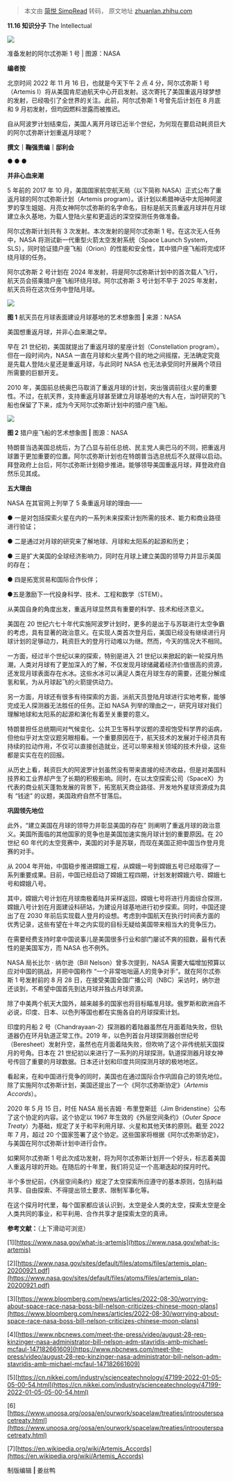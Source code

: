 > 本文由 [简悦 SimpRead](http://ksria.com/simpread/) 转码， 原文地址 [zhuanlan.zhihu.com](https://zhuanlan.zhihu.com/p/583893355)

**11.16 知识分子** The Intellectual

![](https://pic1.zhimg.com/v2-7e749f96d0303ae039df3ce880038250_r.jpg)

准备发射的阿尔忒弥斯 1 号 | 图源：NASA

**编者按**

北京时间 2022 年 11 月 16 日，也就是今天下午 2 点 4 分，阿尔忒弥斯 1 号（Artemis I）将从美国肯尼迪航天中心开启发射。这次寄托了美国重返月球梦想的发射，已经吸引了全世界的关注。此前，阿尔忒弥斯 1 号曾先后计划在 8 月底和 9 月初发射，但均因燃料泄露而被推迟。

自从阿波罗计划结束后，美国人离开月球已近半个世纪，为何现在要启动耗资巨大的阿尔忒弥斯计划重返月球呢？

**撰文｜鞠强责编｜邸利会**

**● ● ●**

**并非心血来潮**

5 年前的 2017 年 10 月，美国国家航空航天局（以下简称 NASA）正式公布了重返月球的阿尔忒弥斯计划（Artemis program）。该计划以希腊神话中太阳神阿波罗的孪生姐姐、月亮女神阿尔忒弥斯的名字命名，目标是航天员重返月球并在月球建立永久基地，为载人登陆火星和更遥远的深空探测任务做准备。

阿尔忒弥斯计划共有 3 次发射。本次发射的是阿尔忒弥斯 1 号。在这次无人任务中，NASA 将测试新一代重型火箭太空发射系统（Space Launch System，SLS），同时验证猎户座飞船（Orion）的性能和安全性，其中猎户座飞船将完成环绕月球的任务。

阿尔忒弥斯 2 号计划在 2024 年发射，将是阿尔忒弥斯计划中的首次载人飞行，航天员会搭乘猎户座飞船环绕月球。阿尔忒弥斯 3 号计划不早于 2025 年发射，航天员将在这次任务中登陆月球。

![](https://pic4.zhimg.com/v2-10b392742482586725758caeb10b2a5b_r.jpg)

**图 1** 航天员在月球表面建设月球基地的艺术想象图 **|** 来源：NASA

美国想重返月球，并非心血来潮之举。

早在 21 世纪初，美国就提出了重返月球的星座计划（Constellation program）。但在一段时间内，NASA 一直在月球和火星两个目的地之间摇摆，无法确定究竟是先载人登陆火星还是重返月球，与此同时 NASA 也无法承受同时开展两个项目所需要的巨额开支。

2010 年，美国前总统奥巴马取消了重返月球的计划，突出强调前往火星的重要性。不过，在航天界，支持重返月球甚至建立月球基地的大有人在，当时研究的飞船也保留了下来，成为今天阿尔忒弥斯计划中的猎户座飞船。

![](https://pic2.zhimg.com/v2-5f54867094460812a97fd761454cfc31_r.jpg)

**图 2** 猎户座飞船的艺术想象图 **|** 图源：NASA

特朗普当选美国总统后，为了凸显与前任总统、民主党人奥巴马的不同，把重返月球置于更加重要的位置。阿尔忒弥斯计划也在特朗普当选总统后不久就得以启动。拜登政府上台后，阿尔忒弥斯计划稳步推进。能够领导美国重返月球，拜登政府自然乐见其成。

**五大理由**

NASA 在其官网上列举了 5 条重返月球的理由——

● 一是对包括探索火星在内的一系列未来探索计划所需的技术、能力和商业路径进行验证；

● 二是通过对月球的研究来了解地球、月球和太阳系的起源和历史；

● 三是扩大美国的全球经济影响力，同时在月球上建立美国的领导力并显示美国的存在；

● 四是拓宽贸易和国际合作伙伴；

●五是激励下一代投身科学、技术、工程和数学（STEM）。

从美国自身的角度出发，重返月球显然具有重要的科学、技术和经济意义。

美国在 20 世纪六七十年代实施阿波罗计划时，更多的是出于与苏联进行太空争霸的考虑，具有显著的政治意义。在实现人类首次登月后，美国已经没有继续进行月球计划的足够动力，耗资巨大的登月行动难以为继。然而，今天的情况大不相同。

一方面，经过半个世纪以来的探索，特别是进入 21 世纪以来掀起的新一轮探月热潮，人类对月球有了更加深入的了解，不仅发现月球储藏着经济价值很高的资源，还发现月球表面存在水冰。这些水冰可以满足人类在月球生存的需要，还能分解成氢和氧，为从月球起飞的火箭提供动力。

另一方面，月球还有很多有待探索的方面，派航天员登陆月球进行实地考察，能够完成无人探测器无法胜任的任务。正如 NASA 列举的理由之一，研究月球对我们理解地球和太阳系的起源和演化有着至关重要的意义。

特朗普担任总统期间对气候变化、公共卫生等科学议题的漠视饱受科学界的诟病，但他似乎对太空议题另眼相看。一个重要原因在于，航天技术的发展对于经济具有持续的拉动作用，不仅可以直接创造就业，还可以带来相关领域的技术升级，这些都是实实在在的回报。

从历史上看，耗资巨大的阿波罗计划虽然没有带来直接的经济收益，但是对美国科技界和工业界却产生了长期的积极影响。同时，在以太空探索公司（SpaceX）为代表的商业航天蓬勃发展的背景下，拓宽航天商业路径、开发地外星球资源成为具有 “钱途” 的议题，美国政府自然不甘落后。

**巩固领先地位**

此外，“建立美国在月球的领导力并彰显美国的存在” 则阐明了重返月球的政治意义。美国所面临的其他国家的竞争也是美国加速实施月球计划的重要原因。在 20 世纪 60 年代的太空竞赛中，美国的对手是苏联，而现在美国正把中国当作登月竞赛的对手。

从 2004 年开始，中国稳步推进嫦娥工程，从嫦娥一号到嫦娥五号已经取得了一系列重要成果。目前，中国已经启动了嫦娥工程四期，计划发射嫦娥六号、嫦娥七号和嫦娥八号。

其中，嫦娥六号计划在月球南极着陆并采样返回，嫦娥七号将进行月面综合探测，嫦娥八号计划在月面建设科研站，为建设月球基地进行初步探索。同时，中国还提出了在 2030 年前后实现载人登月的设想。考虑到中国航天在执行时间表方面的优秀记录，这些有望在十年之内实现的目标无疑给美国带来相当大的竞争压力。

在需要经费支持时拿中国说事儿是美国很多行业和部门屡试不爽的招数，最有代表性的是美国军方，而 NASA 也不例外。

NASA 局长比尔 · 纳尔逊（Bill Nelson）曾多次提到，NASA 需要大幅增加预算以应对中国的挑战，并把中国称作 “一个非常咄咄逼人的竞争对手”。就在阿尔忒弥斯 1 号发射前的 8 月 28 日，在接受美国全国广播公司（NBC）采访时，纳尔逊还谈到，不希望中国首先到达月球并独占月球资源。

除了中美两个航天大国外，越来越多的国家也将目标瞄准月球。俄罗斯和欧洲自不必说，印度、日本、以色列等国也都在实施各自的月球探索计划。

印度的月船 2 号（Chandrayaan-2）探测器的着陆器虽然在月面着陆失败，但轨道器仍在环月轨道正常工作。2019 年，以色列首台月球探测器创世纪号（Beresheet）发射升空，虽然也在月面着陆失败，但吹响了这个非传统航天国探月的号角。日本在 21 世纪初以来进行了一系列的月球探测，轨道探测器月球女神号传回了重要的月球数据。日本还计划和印度共同探测月球的极地地区。

看起来，在和中国进行竞争的同时，美国也在通过国际合作巩固自己的领先地位。除了实施阿尔忒弥斯计划，美国还提出了一个《阿尔忒弥斯协定》（_Artemis Accords_）。

2020 年 5 月 15 日，时任 NASA 局长吉姆 · 布里登斯廷（Jim Bridenstine）公布了这个协定的内容。这个协定以 1967 年生效的《外层空间条约》（_Outer Space Treaty_）为基础，规定了关于和平利用月球、火星和其他天体的原则。截至 2022 年 7 月，超过 20 个国家签署了这个协定。这些国家将根据《阿尔忒弥斯协定》，与美国在阿尔忒弥斯计划中进行合作。

如果阿尔忒弥斯 1 号此次成功发射，将为阿尔忒弥斯计划开一个好头，标志着美国人重返月球的开始。在随后的十年里，我们将见证一个高潮迭起的探月时代。

半个多世纪前，《外层空间条约》规定了太空探索所应遵守的基本原则，包括利益共享、自由探索、不得提出领土要求、限制军事化等。

在这个探月时代里，每个国家都应该认识到，太空是全人类的太空，探索太空是全人类共同的事业，和平利用、合作共享才是探索太空的真谛。

**参考文献：**（上下滑动可浏览）

[1][https://www.nasa.gov/what-is-artemis](https://www.nasa.gov/what-is-artemis)

[2][https://www.nasa.gov/sites/default/files/atoms/files/artemis_plan-20200921.pdf](https://www.nasa.gov/sites/default/files/atoms/files/artemis_plan-20200921.pdf)

[3][https://www.bloomberg.com/news/articles/2022-08-30/worrying-about-space-race-nasa-boss-bill-nelson-criticizes-chinese-moon-plans](https://www.bloomberg.com/news/articles/2022-08-30/worrying-about-space-race-nasa-boss-bill-nelson-criticizes-chinese-moon-plans)

[4][https://www.nbcnews.com/meet-the-press/video/august-28-rep-kinzinger-nasa-administrator-bill-nelson-adm-stavridis-amb-michael-mcfaul-147182661609](https://www.nbcnews.com/meet-the-press/video/august-28-rep-kinzinger-nasa-administrator-bill-nelson-adm-stavridis-amb-michael-mcfaul-147182661609)

[5][https://cn.nikkei.com/industry/scienceatechnology/47199-2022-01-05-05-00-54.html](https://cn.nikkei.com/industry/scienceatechnology/47199-2022-01-05-05-00-54.html)

[6][https://www.unoosa.org/oosa/en/ourwork/spacelaw/treaties/introouterspacetreaty.html](https://www.unoosa.org/oosa/en/ourwork/spacelaw/treaties/introouterspacetreaty.html)

[7][https://en.wikipedia.org/wiki/Artemis_Accords](https://en.wikipedia.org/wiki/Artemis_Accords)

制版编辑 **|** 姜丝鸭